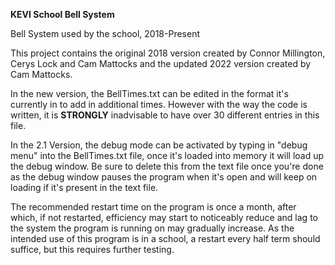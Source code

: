 **KEVI School Bell System**

Bell System used by the school, 2018-Present

This project contains the original 2018 version created by Connor Millington, Cerys Lock and Cam Mattocks and the updated 2022 version created by Cam Mattocks.

In the new version, the BellTimes.txt can be edited in the format it's currently in to add in additional times. However with the way the code is written, it is **STRONGLY** inadvisable to have over 30 different entries in this file.

In the 2.1 Version, the debug mode can be activated by typing in "debug menu" into the BellTimes.txt file, once it's loaded into memory it will load up the debug window. Be sure to delete this from the text file once you're done as the debug window pauses the program when it's open and will keep on loading if it's present in the text file.

The recommended restart time on the program is once a month, after which, if not restarted, efficiency may start to noticeably reduce and lag to the system the program is running on may gradually increase. As the intended use of this program is in a school, a restart every half term should suffice, but this requires further testing.

